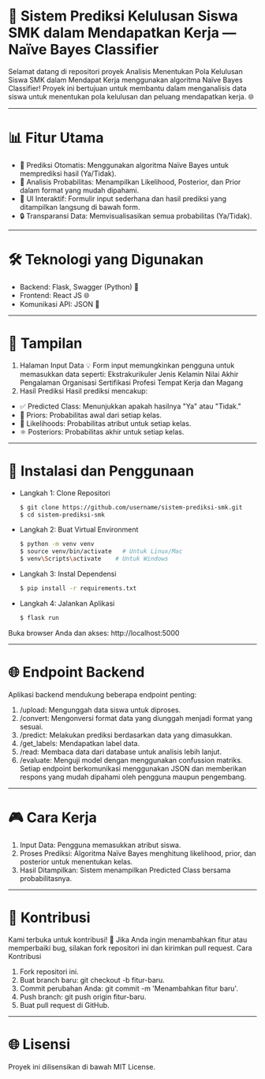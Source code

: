 # 🔨 **Sistem Prediksi Kelulusan Siswa SMK dalam Mendapatkan Kerja — Naïve Bayes Classifier**

Selamat datang di repositori proyek Analisis Menentukan Pola Kelulusan Siswa SMK dalam Mendapat Kerja menggunakan algoritma Naïve Bayes Classifier! Proyek ini bertujuan untuk membantu dalam menganalisis data siswa untuk menentukan pola kelulusan dan peluang mendapatkan kerja. 🌐

---

# 📊 **Fitur Utama**
- 🧩 Prediksi Otomatis: Menggunakan algoritma Naïve Bayes untuk memprediksi hasil (Ya/Tidak).
- 🔢 Analisis Probabilitas: Menampilkan Likelihood, Posterior, dan Prior dalam format yang mudah dipahami.
- 🔄 UI Interaktif: Formulir input sederhana dan hasil prediksi yang ditampilkan langsung di bawah form.
- 🔒 Transparansi Data: Memvisualisasikan semua probabilitas (Ya/Tidak).

---

# 🛠️ **Teknologi yang Digunakan**
- Backend: Flask, Swagger (Python) 📝
- Frontend: React JS 🌐
- Komunikasi API: JSON 🔐

---

# 🎨 **Tampilan**
1. Halaman Input Data
💡 Form input memungkinkan pengguna untuk memasukkan data seperti:
  Ekstrakurikuler
  Jenis Kelamin
  Nilai Akhir
  Pengalaman Organisasi
  Sertifikasi Profesi
  Tempat Kerja dan Magang
2. Hasil Prediksi
Hasil prediksi mencakup:
  - ✅ Predicted Class: Menunjukkan apakah hasilnya "Ya" atau "Tidak."
  - 🔐 Priors: Probabilitas awal dari setiap kelas.
  - 🔢 Likelihoods: Probabilitas atribut untuk setiap kelas.
  - ⚛ Posteriors: Probabilitas akhir untuk setiap kelas.
  
---
# 📒 **Instalasi dan Penggunaan**
- Langkah 1: Clone Repositori
  ```bash
  $ git clone https://github.com/username/sistem-prediksi-smk.git
  $ cd sistem-prediksi-smk
   ```
- Langkah 2: Buat Virtual Environment
  ```bash
  $ python -m venv venv
  $ source venv/bin/activate   # Untuk Linux/Mac
  $ venv\Scripts\activate    # Untuk Windows
  ```
- Langkah 3: Instal Dependensi
  ```bash
  $ pip install -r requirements.txt
  ```
- Langkah 4: Jalankan Aplikasi
  ```bash
  $ flask run
  ```
Buka browser Anda dan akses: http://localhost:5000

---

# 🌐 **Endpoint Backend**
Aplikasi backend mendukung beberapa endpoint penting:
1. /upload: Mengunggah data siswa untuk diproses.
2. /convert: Mengonversi format data yang diunggah menjadi format yang sesuai.
3. /predict: Melakukan prediksi berdasarkan data yang dimasukkan.
4. /get_labels: Mendapatkan label data.
5. /read: Membaca data dari database untuk analisis lebih lanjut.
6. /evaluate: Menguji model dengan menggunakan confussion matriks.
Setiap endpoint berkomunikasi menggunakan JSON dan memberikan respons yang mudah dipahami oleh pengguna maupun pengembang.

---

# 🎮 Cara Kerja

1. Input Data: Pengguna memasukkan atribut siswa.
2. Proses Prediksi: Algoritma Naïve Bayes menghitung likelihood, prior, dan posterior untuk menentukan kelas.
3. Hasil Ditampilkan: Sistem menampilkan Predicted Class bersama probabilitasnya.

---

# 🎉 **Kontribusi**

Kami terbuka untuk kontribusi! 🚀 Jika Anda ingin menambahkan fitur atau memperbaiki bug, silakan fork repositori ini dan kirimkan pull request.
Cara Kontribusi
1. Fork repositori ini.
2. Buat branch baru: git checkout -b fitur-baru.
3. Commit perubahan Anda: git commit -m 'Menambahkan fitur baru'.
4. Push branch: git push origin fitur-baru.
5. Buat pull request di GitHub.
  
---

# 🌐 **Lisensi**
Proyek ini dilisensikan di bawah MIT License.
